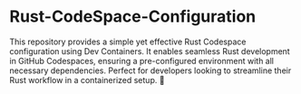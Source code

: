# Rust-CodeSpace-Configuration
This repository provides a simple yet effective Rust Codespace configuration using Dev Containers. It enables seamless Rust development in GitHub Codespaces, ensuring a pre-configured environment with all necessary dependencies. Perfect for developers looking to streamline their Rust workflow in a containerized setup. 🚀

